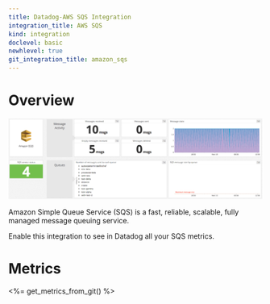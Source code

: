```yaml
---
title: Datadog-AWS SQS Integration
integration_title: AWS SQS
kind: integration
doclevel: basic
newhlevel: true
git_integration_title: amazon_sqs
---
```

# Overview

![SQS Dashboard](/static/images/sqsdashboard.png)

Amazon Simple Queue Service (SQS) is a fast, reliable, scalable, fully managed message queuing service.

Enable this integration to see in Datadog all your SQS metrics.

# Metrics

<%= get_metrics_from_git() %>
